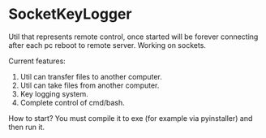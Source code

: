# SocketKeyLogger
Util that represents remote control, once started will be forever connecting after each pc reboot  to remote server. Working on sockets. 

Current features: 
1. Util can transfer files to another computer. 
2. Util can take files from another computer.
3. Key logging system.
4. Complete control of cmd/bash.

How to start? You must compile it to exe (for example via pyinstaller) and then run it. 
